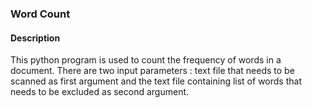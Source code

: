 ### Word Count ###

#### Description ###
This python program is used to count the frequency of words in a document. There are two input parameters : text file that needs to be scanned as first argument and the text file containing list of words that needs to be excluded as second argument. 
